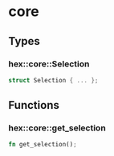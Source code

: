 # core


## Types

### hex::core::Selection

```rust
struct Selection { ... };
```


## Functions

### hex::core::get_selection


```rust
fn get_selection();
```
